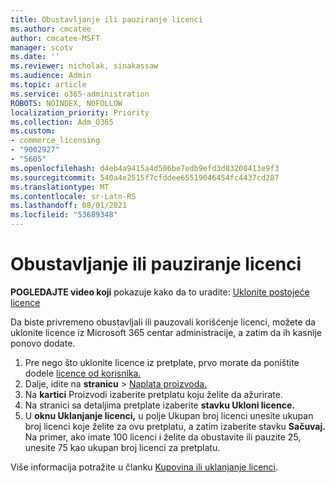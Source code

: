 ```yaml
---
title: Obustavljanje ili pauziranje licenci
ms.author: cmcatee
author: cmcatee-MSFT
manager: scotv
ms.date: ''
ms.reviewer: nicholak, sinakassaw
ms.audience: Admin
ms.topic: article
ms.service: o365-administration
ROBOTS: NOINDEX, NOFOLLOW
localization_priority: Priority
ms.collection: Adm_O365
ms.custom:
- commerce_licensing
- "9002927"
- "5605"
ms.openlocfilehash: d4eb4a9415a4d506be7edb9efd3d83208413e9f3
ms.sourcegitcommit: 540a4e2515f7cfddee65519046454fc4437cd287
ms.translationtype: MT
ms.contentlocale: sr-Latn-RS
ms.lasthandoff: 08/01/2021
ms.locfileid: "53689348"
---
```

# <a name="suspend-or-pause-licenses"></a>Obustavljanje ili pauziranje licenci

**POGLEDAJTE video koji** pokazuje kako da to uradite: [Uklonite postojeće licence](https://go.microsoft.com/fwlink/p/?linkid=2154938)

Da biste privremeno obustavljali ili pauzovali korišćenje licenci, možete da uklonite licence iz Microsoft 365 centar administracije, a zatim da ih kasnije ponovo dodate.

1. Pre nego što uklonite licence iz pretplate, prvo morate da poništite dodele [licence od korisnika.](/microsoft-365/admin/manage/remove-licenses-from-users)
2. Dalje, idite na **stranicu**  >  [Naplata proizvoda.](https://go.microsoft.com/fwlink/p/?linkid=842054)
3. Na **kartici** Proizvodi izaberite pretplatu koju želite da ažurirate.
4. Na stranici sa detaljima pretplate izaberite **stavku Ukloni licence.**
5. U **oknu Uklanjanje licenci,** u polje Ukupan broj licenci unesite ukupan broj licenci koje želite za ovu pretplatu, a zatim izaberite stavku  **Sačuvaj.** Na primer, ako imate 100 licenci i želite da obustavite ili pauzite 25, unesite 75 kao ukupan broj licenci za pretplatu.

Više informacija potražite u članku [Kupovina ili uklanjanje licenci](/microsoft-365/commerce/licenses/buy-licenses).